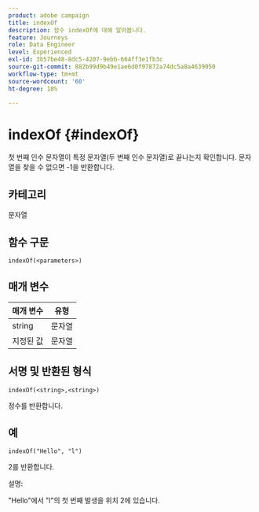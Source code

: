 ```yaml
---
product: adobe campaign
title: indexOf
description: 함수 indexOf에 대해 알아봅니다.
feature: Journeys
role: Data Engineer
level: Experienced
exl-id: 3b57be48-8dc5-4207-9ebb-664ff3e1fb3c
source-git-commit: 882b99d9b49e1ae6d0f97872a74dc5a8a4639050
workflow-type: tm+mt
source-wordcount: '60'
ht-degree: 18%

---
```


# indexOf {#indexOf}

첫 번째 인수 문자열이 특정 문자열(두 번째 인수 문자열)로 끝나는지 확인합니다. 문자열을 찾을 수 없으면 -1을 반환합니다.

## 카테고리

문자열

## 함수 구문

`indexOf(<parameters>)`

## 매개 변수

| 매개 변수 | 유형 |
|-----------|------------------|
| string | 문자열 |
| 지정된 값 | 문자열 |

## 서명 및 반환된 형식

`indexOf(<string>,<string>)`

정수를 반환합니다.

## 예

`indexOf("Hello", "l")`

2를 반환합니다.

설명:

&quot;Hello&quot;에서 &quot;l&quot;의 첫 번째 발생을 위치 2에 있습니다.
